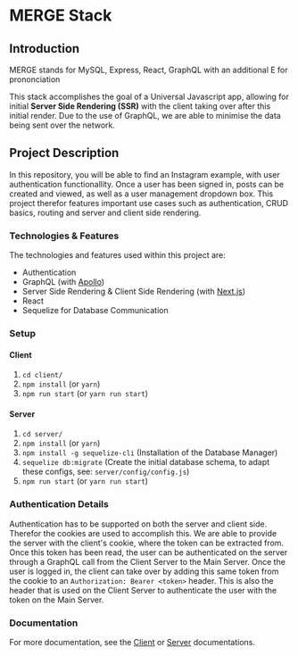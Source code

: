 # MERGE Stack
## Introduction
MERGE stands for MySQL, Express, React, GraphQL with an additional E for prononciation

This stack accomplishes the goal of a Universal Javascript app, allowing for initial **Server Side Rendering (SSR)** with the client taking over after this initial render.
Due to the use of GraphQL, we are able to minimise the data being sent over the network.

## Project Description
In this repository, you will be able to find an Instagram example, with user authentication functionallity. Once a user has been signed in, posts can be created and viewed, as well as a user management dropdown box. This project therefor features important use cases such as authentication, CRUD basics, routing and server and client side rendering.

### Technologies & Features
The technologies and features used within this project are:

* Authentication
* GraphQL (with [Apollo](https://github.com/apollographql/apollo-client))
* Server Side Rendering & Client Side Rendering (with [Next.js](https://github.com/zeit/next.js/))
* React
* Sequelize for Database Communication

### Setup
#### Client
1. `cd client/`
2. `npm install` (or `yarn`)
3. `npm run start` (or `yarn run start`)

#### Server
1. `cd server/`
2. `npm install` (or `yarn`)
3. `npm install -g sequelize-cli` (Installation of the Database Manager)
4. `sequelize db:migrate` (Create the initial database schema, to adapt these configs, see: `server/config/config.js`)
3. `npm run start` (or `yarn run start`)

### Authentication Details
Authentication has to be supported on both the server and client side. Therefor the cookies are used to accomplish this. We are able to provide the server with the client's cookie, where the token can be extracted from. Once this token has been read, the user can be authenticated on the server through a GraphQL call from the Client Server to the Main Server. Once the user is logged in, the client can take over by adding this same token from the cookie to an `Authorization: Bearer <token>` header. This is also the header that is used on the Client Server to authenticate the user with the token on the Main Server.

### Documentation
For more documentation, see the [Client](./client/README.md) or [Server](./server/README.md) documentations.